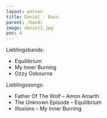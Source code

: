 ```yaml
---
layout: person
title: Daniel - Bass
parent: /band/
image: daniel2.jpg
pos: 4
---
```


Lieblingsbands:

* Equilibrium
* My Inner Burning
* Ozzy Osbourne

Lieblingssongs:

* Father Of The Wolf – Amon Amarth
* The Unknown Episode – Equilibrium
* Illusions – My Inner Burning